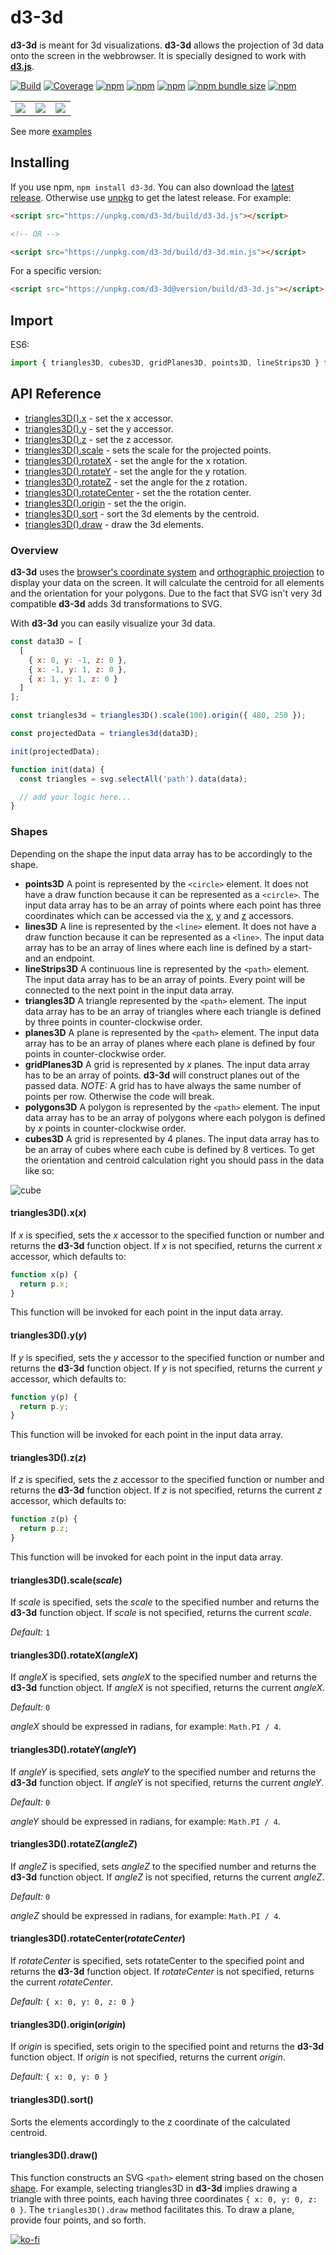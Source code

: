 # d3-3d

**d3-3d** is meant for 3d visualizations. **d3-3d** allows the projection of 3d data onto the screen in the webbrowser. It is specially designed to work with **[d3.js](https://d3js.org/)**.

[![Build][build-badge]][build]
[![Coverage][coverage-badge]][coverage]
[![npm](https://img.shields.io/npm/dt/d3-3d)](https://www.npmjs.com/package/d3-3d)
[![npm](https://img.shields.io/npm/dw/d3-3d)](https://www.npmjs.com/package/d3-3d)
[![npm](https://img.shields.io/npm/l/d3-3d)](https://github.com/Niekes/d3-3d/blob/master/LICENSE)
[![npm bundle size](https://img.shields.io/bundlephobia/minzip/d3-3d)](https://bundlephobia.com/result?p=d3-3d)
[![npm](https://img.shields.io/npm/v/d3-3d)](https://www.npmjs.com/package/d3-3d)

<table>
    <tr>
        <td><a target="_blank" href="https://codepen.io/Niekes/pen/YzBmYzR"><img src="assets/surfaceplot.gif"></a></td>
        <td><a target="_blank" href="https://codepen.io/Niekes/pen/poGMpLw"><img src="assets/3d-scatterplot.gif"></a></td>
        <td><a target="_blank" href="https://codepen.io/Niekes/pen/poGMKXY"><img src="assets/3d-barchart.gif"> </a></td>
    </tr>
</table>

See more [examples][examples]

## Installing

If you use npm, `npm install d3-3d`. You can also download the [latest release](https://github.com/Niekes/d3-3d/releases). Otherwise use [unpkg](https://unpkg.com/d3-3d/) to get the latest release. For example:

```html
<script src="https://unpkg.com/d3-3d/build/d3-3d.js"></script>

<!-- OR -->

<script src="https://unpkg.com/d3-3d/build/d3-3d.min.js"></script>
```

For a specific version:

```html
<script src="https://unpkg.com/d3-3d@version/build/d3-3d.js"></script>
```

## Import

ES6:

```js
import { triangles3D, cubes3D, gridPlanes3D, points3D, lineStrips3D } from 'd3-3d';
```

## API Reference

- [triangles3D().x](#triangles3dxx) - set the x accessor.
- [triangles3D().y](#triangles3dyy) - set the y accessor.
- [triangles3D().z](#triangles3dzz) - set the z accessor.
- [triangles3D().scale](#triangles3dscalescale) - sets the scale for the projected points.
- [triangles3D().rotateX](#triangles3drotatexanglex) - set the angle for the x rotation.
- [triangles3D().rotateY](#triangles3drotateyangley) - set the angle for the y rotation.
- [triangles3D().rotateZ](#triangles3drotatezanglez) - set the angle for the z rotation.
- [triangles3D().rotateCenter](#triangles3drotatecenterrotatecenter) - set the the rotation center.
- [triangles3D().origin](#triangles3doriginorigin) - set the the origin.
- [triangles3D().sort](#triangles3dsort) - sort the 3d elements by the centroid.
- [triangles3D().draw](#triangles3ddraw) - draw the 3d elements.

### Overview

**d3-3d** uses the [browser's coordinate system](https://www.w3.org/TR/css-transforms-1/#transform-rendering) and [orthographic projection](https://en.wikipedia.org/wiki/Orthographic_projection) to display your data on the screen. It will calculate the centroid for all elements and the orientation for your polygons. Due to the fact that SVG isn't very 3d compatible **d3-3d** adds 3d transformations to SVG.

With **d3-3d** you can easily visualize your 3d data.

```js
const data3D = [
  [
    { x: 0, y: -1, z: 0 },
    { x: -1, y: 1, z: 0 },
    { x: 1, y: 1, z: 0 }
  ]
];

const triangles3d = triangles3D().scale(100).origin({ 480, 250 });

const projectedData = triangles3d(data3D);

init(projectedData);

function init(data) {
  const triangles = svg.selectAll('path').data(data);

  // add your logic here...
}
```

### Shapes

Depending on the shape the input data array has to be accordingly to the shape.

- **points3D** A point is represented by the `<circle>` element. It does not have a draw function because it can be represented as a `<circle>`. The input data array has to be an array of points where each point has three coordinates which can be accessed via the [x](#x), [y](#y) and [z](#z) accessors.
- **lines3D** A line is represented by the `<line>` element. It does not have a draw function because it can be represented as a `<line>`. The input data array has to be an array of lines where each line is defined by a start- and an endpoint.
- **lineStrips3D** A continuous line is represented by the `<path>` element. The input data array has to be an array of points. Every point will be connected to the next point in the input data array.
- **triangles3D** A triangle represented by the `<path>` element. The input data array has to be an array of triangles where each triangle is defined by three points in counter-clockwise order.
- **planes3D** A plane is represented by the `<path>` element. The input data array has to be an array of planes where each plane is defined by four points in counter-clockwise order.
- **gridPlanes3D** A grid is represented by _x_ planes. The input data array has to be an array of points. **d3-3d** will construct planes out of the passed data. _NOTE:_ A grid has to have always the same number of points per row. Otherwise the code will break.
- **polygons3D** A polygon is represented by the `<path>` element. The input data array has to be an array of polygons where each polygon is defined by _x_ points in counter-clockwise order.
- **cubes3D** A grid is represented by 4 planes. The input data array has to be an array of cubes where each cube is defined by 8 vertices. To get the orientation and centroid calculation right you should pass in the data like so:

![cube](assets/cube.png 'Cube')

#### triangles3D().x(_x_)

If _x_ is specified, sets the _x_ accessor to the specified function or number and returns the **d3-3d** function object. If _x_ is not specified, returns the current _x_ accessor, which defaults to:

```js
function x(p) {
  return p.x;
}
```

This function will be invoked for each point in the input data array.

#### triangles3D().y(_y_)

If _y_ is specified, sets the _y_ accessor to the specified function or number and returns the **d3-3d** function object. If _y_ is not specified, returns the current _y_ accessor, which defaults to:

```js
function y(p) {
  return p.y;
}
```

This function will be invoked for each point in the input data array.

#### triangles3D().z(_z_)

If _z_ is specified, sets the _z_ accessor to the specified function or number and returns the **d3-3d** function object. If _z_ is not specified, returns the current _z_ accessor, which defaults to:

```js
function z(p) {
  return p.z;
}
```

This function will be invoked for each point in the input data array.

#### triangles3D().scale(_scale_)

If _scale_ is specified, sets the _scale_ to the specified number and returns the **d3-3d** function object. If _scale_ is not specified, returns the current _scale_.

_Default:_ `1`

#### triangles3D().rotateX(_angleX_)

If _angleX_ is specified, sets _angleX_ to the specified number and returns the **d3-3d** function object. If _angleX_ is not specified, returns the current _angleX_.

_Default:_ `0`

_angleX_ should be expressed in radians, for example: `Math.PI / 4`.

#### triangles3D().rotateY(_angleY_)

If _angleY_ is specified, sets _angleY_ to the specified number and returns the **d3-3d** function object. If _angleY_ is not specified, returns the current _angleY_.

_Default:_ `0`

_angleY_ should be expressed in radians, for example: `Math.PI / 4`.

#### triangles3D().rotateZ(_angleZ_)

If _angleZ_ is specified, sets _angleZ_ to the specified number and returns the **d3-3d** function object. If _angleZ_ is not specified, returns the current _angleZ_.

_Default:_ `0`

_angleZ_ should be expressed in radians, for example: `Math.PI / 4`.

#### triangles3D().rotateCenter(_rotateCenter_)

If _rotateCenter_ is specified, sets rotateCenter to the specified point and returns the **d3-3d** function object. If _rotateCenter_ is not specified, returns the current _rotateCenter_.

_Default:_ `{ x: 0, y: 0, z: 0 }`

#### triangles3D().origin(_origin_)

If _origin_ is specified, sets origin to the specified point and returns the **d3-3d** function object. If _origin_ is not specified, returns the current _origin_.

_Default:_ `{ x: 0, y: 0 }`

#### triangles3D().sort()

Sorts the elements accordingly to the z coordinate of the calculated centroid.

#### triangles3D().draw()

This function constructs an SVG `<path>` element string based on the chosen [shape](#shapes). For example, selecting triangles3D in **d3-3d** implies drawing a triangle with three points, each having three coordinates `{ x: 0, y: 0, z: 0 }`. The `triangles3D().draw` method facilitates this. To draw a plane, provide four points, and so forth.

[![ko-fi](https://ko-fi.com/img/githubbutton_sm.svg)](https://ko-fi.com/A0A3QJPZ9)

<!-- Definitions -->

[build-badge]: https://github.com/niekes/d3-3d/workflows/main/badge.svg
[build]: https://github.com/niekes/d3-3d/actions
[coverage-badge]: https://img.shields.io/codecov/c/github/niekes/d3-3d.svg
[coverage]: https://codecov.io/github/niekes/d3-3d
[examples]: https://codepen.io/collection/DpmByZ?sort_order=desc&sort_by=id
